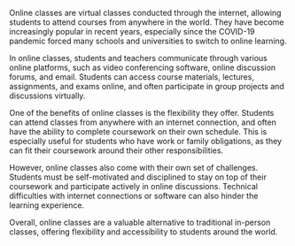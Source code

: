 Online classes are virtual classes conducted through the internet, allowing students to attend courses from anywhere in the world. They have become increasingly popular in recent years, especially since the COVID-19 pandemic forced many schools and universities to switch to online learning.

In online classes, students and teachers communicate through various online platforms, such as video conferencing software, online discussion forums, and email. Students can access course materials, lectures, assignments, and exams online, and often participate in group projects and discussions virtually.

One of the benefits of online classes is the flexibility they offer. Students can attend classes from anywhere with an internet connection, and often have the ability to complete coursework on their own schedule. This is especially useful for students who have work or family obligations, as they can fit their coursework around their other responsibilities.

However, online classes also come with their own set of challenges. Students must be self-motivated and disciplined to stay on top of their coursework and participate actively in online discussions. Technical difficulties with internet connections or software can also hinder the learning experience.

Overall, online classes are a valuable alternative to traditional in-person classes, offering flexibility and accessibility to students around the world.



